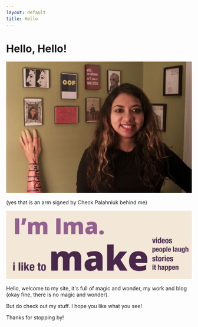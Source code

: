 ```yaml
---
layout: default
title: Hello
---
```


# Hello, Hello!

![Photo of ima](landing.jpg)

(yes that is an arm signed by Check Palahniuk behind me)

![Things ima likes](imima.jpg)

Hello, welcome to my site, it's full of magic and wonder, my work and blog (okay fine, there is no magic and wonder).

But do check out my stuff. I hope you like what you see!

Thanks for stopping by!
